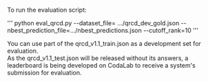 To run the evaluation script:

'''
python eval_qrcd.py
  --dataset_file= .../qrcd_dev_gold.json
  --nbest_prediction_file=.../nbest_predictions.json 
  --cutoff_rank=10
'''

You can use part of the qrcd_v1.1_train.json as a development set for evaluation. \
As the qrcd_v1.1_test.json will be released without its answers, a leaderboard is being developed on CodaLab to receive a system's submission for evaluation.
